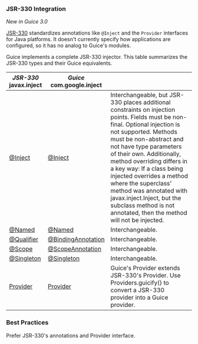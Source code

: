 ### JSR-330 Integration

_New in Guice 3.0_

[JSR-330](http://code.google.com/p/atinject/) standardizes annotations like `@Inject` and the `Provider` interfaces for Java platforms. It doesn't currently specify how applications are configured, so it has no analog to Guice's modules.

Guice implements a complete JSR-330 injector. This table summarizes the JSR-330 types and their Guice equivalents.

 *JSR-330*<br>javax.inject | *Guice* <br>com.google.inject |                                    |
---------------------------|-------------------------------|------------------------------------|
 [@Inject](http://atinject.googlecode.com/svn/trunk/javadoc/javax/inject/Inject.html) | [@Inject](http://google-guice.googlecode.com/svn/trunk/latest-javadoc/com/google/inject/Inject.html) | Interchangeable, but JSR-330 places additional constraints on injection points. Fields must be non-final. Optional injection is not supported. Methods must be non-abstract and not have type parameters of their own.  Additionally, method overriding differs in a key way:  If a class being injected overrides a method where the superclass' method was annotated with javax.inject.Inject, but the subclass method is not annotated, then the method will not be injected.
 [@Named](http://atinject.googlecode.com/svn/trunk/javadoc/javax/inject/Named.html) | [@Named](http://google-guice.googlecode.com/svn/trunk/latest-javadoc/com/google/inject/name/Named.html) | Interchangeable.
 [@Qualifier](http://atinject.googlecode.com/svn/trunk/javadoc/javax/inject/Qualifier.html) | [@BindingAnnotation](http://google-guice.googlecode.com/svn/trunk/latest-javadoc/com/google/inject/BindingAnnotation.html) | Interchangeable.
 [@Scope](http://atinject.googlecode.com/svn/trunk/javadoc/javax/inject/Scope.html) | [@ScopeAnnotation](http://google-guice.googlecode.com/svn/trunk/latest-javadoc/com/google/inject/ScopeAnnotation.html) | Interchangeable.
 [@Singleton](http://atinject.googlecode.com/svn/trunk/javadoc/javax/inject/Singleton.html) | [@Singleton](http://google-guice.googlecode.com/svn/trunk/latest-javadoc/com/google/inject/Singleton.html) | Interchangeable.
 [Provider](http://atinject.googlecode.com/svn/trunk/javadoc/javax/inject/Provider.html) | [Provider](http://google-guice.googlecode.com/svn/trunk/latest-javadoc/com/google/inject/Provider.html) | Guice's Provider extends JSR-330's Provider. Use Providers.guicify() to convert a JSR-330 provider into a Guice provider.

### Best Practices
Prefer JSR-330's annotations and Provider interface.